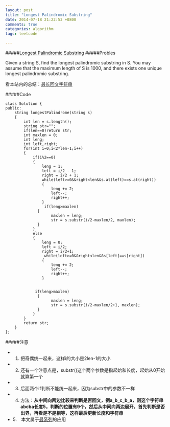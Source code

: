 ```yaml
---
layout: post
title: "Longest Palindromic Substring"
date: 2014-07-18 21:22:53 +0800
comments: true
categories: algorithm
tags: leetcode

---
```

#####[Longest Palindromic Substring](https://oj.leetcode.com/problems/longest-palindromic-substring/)
#####Probles

Given a string S, find the longest palindromic substring in S. You may assume that the maximum length of S is 1000, and there exists one unique longest palindromic substring.

看本站内的总结：[最长回文字符串](http://mkdir1.github.io/blog/2014/07/13/zui-xi-lie/)
<!--more-->
#####Code
```
class Solution {
public:
    string longestPalindrome(string s)
    {
        int len = s.length();
        string str="";
        if(len==0)return str;
        int maxlen = 0;
        int leng;
        int left,right;
        for(int i=0;i<2*len-1;i++)
        {
            if(i%2==0)
            {
                leng = 1;
                left = i/2 - 1;
                right = i/2 + 1;
                while(left>=0&&right<len&&s.at(left)==s.at(right))
                {
                    leng += 2;
                    left--;
                    right++;
                }
                 if(leng>maxlen)
              {
                    maxlen = leng;
                    str = s.substr(i/2-maxlen/2, maxlen);
              }
            }
            else
            {
                leng = 0;
                left = i/2;
                right = i/2+1;
                 while(left>=0&&right<len&&s[left]==s[right])
                {
                    leng += 2;
                    left--;
                    right++;
                }
               
            
             if(leng>maxlen)
              {
                    maxlen = leng;
                    str = s.substr(i/2-maxlen/2+1, maxlen);
              }
            }
        }
        return str;
    }
};
```
#####注意
- 1. 把奇偶统一起来，这样i的大小是2len-1的大小
- 2. 还有一个注意点是，substr()这个两个参数是指起始和长度，起始从0开始就算第一个
- 3. 后面两个if判断不能统一起来，因为substr中的参数不一样
- 4. 方法：**从中间向两边比较来判断是否回文，例a_b_c_b_a，则这个字符串abcba长度5，判断的位置有9个，然后从中间向两边展开，首先判断是否出界，再看是不是相等，这样最后更新长度和字符串**
- 5.　本文属于[最系列](http://mkdir1.github.io/blog/2014/07/13/zui-xi-lie/)的应用
